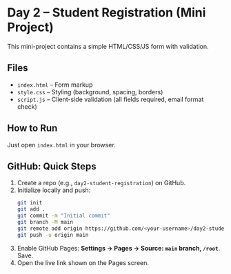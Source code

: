 # Day 2 – Student Registration (Mini Project)

This mini-project contains a simple HTML/CSS/JS form with validation.

## Files
- `index.html` – Form markup
- `style.css` – Styling (background, spacing, borders)
- `script.js` – Client-side validation (all fields required, email format check)

## How to Run
Just open `index.html` in your browser.

## GitHub: Quick Steps
1. Create a repo (e.g., `day2-student-registration`) on GitHub.
2. Initialize locally and push:
   ```bash
   git init
   git add .
   git commit -m "Initial commit"
   git branch -M main
   git remote add origin https://github.com/<your-username>/day2-student-registration.git
   git push -u origin main
   ```
3. Enable GitHub Pages: **Settings → Pages → Source: `main` branch, `/root`**. Save.
4. Open the live link shown on the Pages screen.
